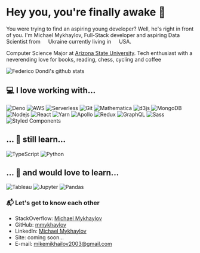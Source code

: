 # Hey you, you're finally awake 🖖

You were trying to find an aspiring young developer? Well, he's right in front of you. I'm Michael Mykhaylov, Full-Stack developer and aspiring Data Scientist from <img src="https://image.flaticon.com/icons/svg/197/197572.svg" width="13"/> Ukraine currently living in <img src="https://image.flaticon.com/icons/svg/197/197484.svg" width="13"/> USA.

Computer Science Major at [Arizona State University](https://www.asy.edu). Tech enthusiast with a neverending love for books, reading, chess, cycling and coffee

![Federico Dondi's github stats](https://github-readme-stats.vercel.app/api?username=mmykhaylov&show_icons=true&hide_border=true)

## 💻 I love working with...

<p><img alt="Deno" src="https://img.shields.io/badge/-Deno-000?logo=deno&logoColor=white" />
<img alt="AWS" src="https://img.shields.io/badge/-AWS-232F3E?logo=amazonaws&logoColor=white" />
<img alt="Serverless" src="https://img.shields.io/badge/-Serverless-FD5750?logo=serverless&logoColor=white" />
<img alt="Git" src="https://img.shields.io/badge/-Git-F05032?logo=git&logoColor=white" />
<img alt="Mathematica" src="https://img.shields.io/badge/-Mathematica-DD1100?logo=wolframmathematica&logoColor=white" />
<img alt="d3js" src="https://img.shields.io/badge/-D3.js-F9A03C?logo=d3.js&logoColor=white" />
<img alt="MongoDB" src="https://img.shields.io/badge/-MongoDB-13aa52?logo=mongodb&logoColor=white" />
<img alt="Nodejs" src="https://img.shields.io/badge/-Nodejs-43853d?logo=Node.js&logoColor=white" />
<img alt="React" src="https://img.shields.io/badge/-React-45b8d8?logo=react&logoColor=white" />
<img alt="Yarn" src="https://img.shields.io/badge/-Yarn-2C8EBB?logo=yarn&logoColor=white" />
<img alt="Apollo" src="https://img.shields.io/badge/-Apollo%20GraphQL-311C87?logo=apollo-graphql&logoColor=white" />
<img alt="Redux" src="https://img.shields.io/badge/-Redux-764ABC?logo=react&logoColor=white" />
<img alt="GraphQL" src="https://img.shields.io/badge/-GraphQL-E10098?logo=graphql&logoColor=white" />
<img alt="Sass" src="https://img.shields.io/badge/-Sass-CC6699?logo=sass&logoColor=white" />
<img alt="Styled Components" src="https://img.shields.io/badge/-Styled_Components-db7092?logo=styled-components&logoColor=white" /></p>

## ... 🔭 still learn...

<p><img alt="TypeScript" src="https://img.shields.io/badge/-TypeScript-3178C6?logo=typescript&logoColor=white" /> 
<img alt="Python" src="https://img.shields.io/badge/-Python-3776AB?logo=python&logoColor=white" /></p>

## ... 🧪 and would love to learn...

<p><img alt="Tableau" src="https://img.shields.io/badge/-Tableau-E97627?logo=tableau&logoColor=white" />
<img alt="Jupyter" src="https://img.shields.io/badge/-Jupyter-F37626?logo=jupyter&logoColor=white" />
<img alt="Pandas" src="https://img.shields.io/badge/-Pandas-150458?logo=pandas&logoColor=white" /></p>

### 📬 Let's get to know each other

- StackOverflow: [Michael Mykhaylov](https://stackoverflow.com/users/12770693/michael-mykhaylov)
- GitHub: [mmykhaylov](https://github.com/mmykhaylov)
- LinkedIn: [Michael Mykhaylov](https://www.linkedin.com/in/mmykhaylov/)
- Site: coming soon...
- E-mail: [mikemikhailov2003@gmail.com](mailto:mikemikhailov2003@gmail.com)
